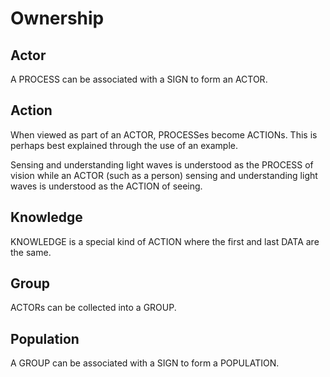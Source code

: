 # Ownership

## Actor

A PROCESS can be associated with a SIGN to form an ACTOR.

## Action

When viewed as part of an ACTOR, PROCESSes become ACTIONs. This is perhaps best explained through the use of an example.

Sensing and understanding light waves is understood as the PROCESS of vision while an ACTOR (such as a person) sensing and understanding light waves is understood as the ACTION of seeing.

## Knowledge

KNOWLEDGE is a special kind of ACTION where the first and last DATA are the same.

## Group

ACTORs can be collected into a GROUP.

## Population

A GROUP can be associated with a SIGN to form a POPULATION.
